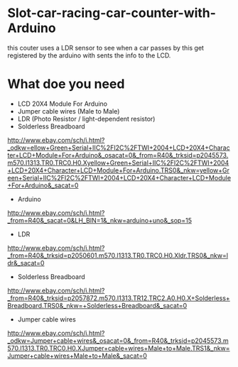 # Slot-car-racing-car-counter-with-Arduino


this couter uses a LDR sensor to see when a car passes by
this get registered by the arduino with sents the info to the LCD.

# What doe you need

* LCD 20X4 Module For Arduino
*  Jumper cable wires (Male to Male)
* LDR (Photo Resistor / light-dependent resistor)
* Solderless Breadboard




http://www.ebay.com/sch/i.html?_odkw=ellow+Green+Serial+IIC%2FI2C%2FTWI+2004+LCD+20X4+Character+LCD+Module+For+Arduino&_osacat=0&_from=R40&_trksid=p2045573.m570.l1313.TR0.TRC0.H0.Xyellow+Green+Serial+IIC%2FI2C%2FTWI+2004+LCD+20X4+Character+LCD+Module+For+Arduino.TRS0&_nkw=yellow+Green+Serial+IIC%2FI2C%2FTWI+2004+LCD+20X4+Character+LCD+Module+For+Arduino&_sacat=0


* Arduino

http://www.ebay.com/sch/i.html?_from=R40&_sacat=0&LH_BIN=1&_nkw=arduino+uno&_sop=15


* LDR 

http://www.ebay.com/sch/i.html?_from=R40&_trksid=p2050601.m570.l1313.TR0.TRC0.H0.Xldr.TRS0&_nkw=ldr&_sacat=0

* Solderless Breadboard

http://www.ebay.com/sch/i.html?_from=R40&_trksid=p2057872.m570.l1313.TR12.TRC2.A0.H0.X+Solderless+Breadboard.TRS0&_nkw=+Solderless+Breadboard&_sacat=0

*  Jumper cable wires

http://www.ebay.com/sch/i.html?_odkw=Jumper+cable+wires&_osacat=0&_from=R40&_trksid=p2045573.m570.l1313.TR0.TRC0.H0.XJumper+cable+wires+Male+to+Male.TRS1&_nkw=Jumper+cable+wires+Male+to+Male&_sacat=0

